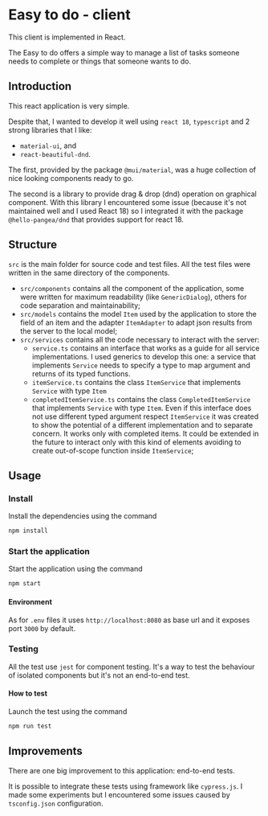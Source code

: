 # Easy to do - client

This client is implemented in React.

The Easy to do offers a simple way to manage a list of tasks someone needs to complete or things that someone wants to do.

## Introduction
This react application is very simple.

Despite that, I wanted to develop it well using `react 18`, `typescript` and 2 strong libraries that I like:

- `material-ui`, and
- `react-beautiful-dnd`.

The first, provided by the package `@mui/material`, was a huge collection of nice looking components ready to go.

The second is a library to provide drag & drop (dnd) operation on graphical component.
With this library I encountered some issue (because it's not maintained well and I used React 18) so I integrated it with the package `@hello-pangea/dnd` that provides support for react 18.

## Structure
`src` is the main folder for source code and test files. All the test files were written in the same directory of the components.

- `src/components` contains all the component of the application, some were written for maximum readability (like `GenericDialog`), others for code separation and maintainability;
- `src/models` contains the model `Item` used by the application to store the field of an item and the adapter `ItemAdapter` to adapt json results from the server to the local model;
- `src/services` contains all the code necessary to interact with the server:
  - `service.ts` contains an interface that works as a guide for all service implementations. I used generics to develop this one: a service that implements `Service` needs to specify a type to map argument and returns of its typed functions.
  - `itemService.ts` contains the class `ItemService` that implements `Service` with type `Item`
  - `completedItemService.ts` contains the class `CompletedItemService` that implements `Service` with type `Item`. Even if this interface does not use different typed argument respect `ItemService` it was created to show the potential of a different implementation and to separate concern. It works only with completed items. It could be extended in the future to interact only with this kind of elements avoiding to create out-of-scope function inside `ItemService`;

## Usage

### Install
Install the dependencies using the command

```bash
npm install
```

### Start the application

Start the application using the command

```bash
npm start
```

#### Environment
As for `.env` files it uses `http://localhost:8080` as base url and it exposes port `3000` by default.

### Testing

All the test use `jest` for component testing. It's a way to test the behaviour of isolated components but it's not an end-to-end test.

#### How to test
Launch the test using the command

```bash
npm run test
```

## Improvements
There are one big improvement to this application: end-to-end tests.

It is possible to integrate these tests using framework like `cypress.js`. I made some experiments but I encountered some issues caused by `tsconfig.json` configuration.